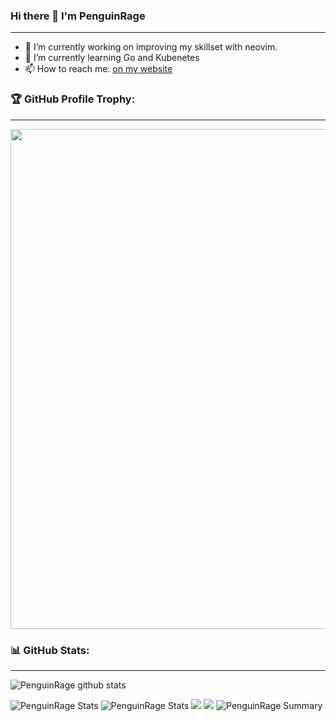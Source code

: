 ### Hi there 👋 I'm PenguinRage
---

- 🔭 I’m currently working on improving my skillset with neovim.
- 🌱 I’m currently learning Go and Kubenetes
- 📫 How to reach me: [on my website](https://penguinrage.github.io)

### 🏆 GitHub Profile Trophy:
---
<a href="https://github.com/ryo-ma/github-profile-trophy">
  <img width=800 src="https://github-profile-trophy.vercel.app/?username=PenguinRage&column=8&theme=radical"/>
</a>


### 📊 GitHub Stats:
---
![PenguinRage github stats](https://github-readme-stats.vercel.app/api?username=PenguinRage&theme=radical&show_icons=true&count_private=true)

![PenguinRage Stats](https://github-profile-summary-cards.vercel.app/api/cards/repos-per-language?username=PenguinRage&theme=radical)
![PenguinRage Stats](https://github-profile-summary-cards.vercel.app/api/cards/most-commit-language?username=PenguinRage&theme=radical)
![](http://github-profile-summary-cards.vercel.app/api/cards/stats?username=penguinrage&theme=radical)
![](http://github-profile-summary-cards.vercel.app/api/cards/productive-time?username=penguinrage&theme=radical&utcOffset=8)
![PenguinRage Summary](https://github-profile-summary-cards.vercel.app/api/cards/profile-details?username=PenguinRage&theme=radical)
